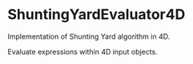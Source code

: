 # ShuntingYardEvaluator4D

Implementation of Shunting Yard algorithm in 4D.

Evaluate expressions within 4D input objects.
